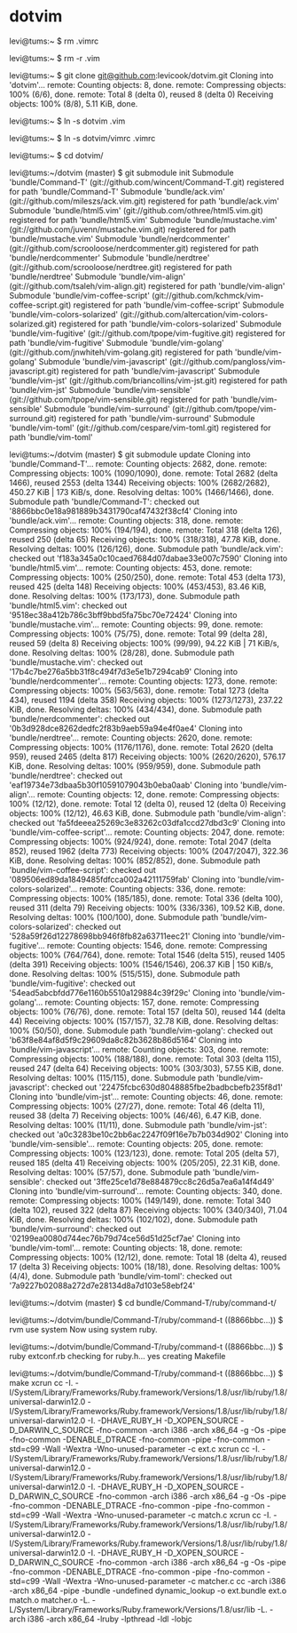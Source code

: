 dotvim
======

levi@tums:~
$ rm .vimrc

levi@tums:~
$ rm -r .vim

levi@tums:~
$ git clone git@github.com:levicook/dotvim.git
Cloning into 'dotvim'...
remote: Counting objects: 8, done.
remote: Compressing objects: 100% (6/6), done.
remote: Total 8 (delta 0), reused 8 (delta 0)
Receiving objects: 100% (8/8), 5.11 KiB, done.

levi@tums:~
$ ln -s dotvim .vim

levi@tums:~
$ ln -s dotvim/vimrc .vimrc

levi@tums:~
$ cd dotvim/

levi@tums:~/dotvim (master)
$ git submodule init
Submodule 'bundle/Command-T' (git://github.com/wincent/Command-T.git) registered for path 'bundle/Command-T'
Submodule 'bundle/ack.vim' (git://github.com/mileszs/ack.vim.git) registered for path 'bundle/ack.vim'
Submodule 'bundle/html5.vim' (git://github.com/othree/html5.vim.git) registered for path 'bundle/html5.vim'
Submodule 'bundle/mustache.vim' (git://github.com/juvenn/mustache.vim.git) registered for path 'bundle/mustache.vim'
Submodule 'bundle/nerdcommenter' (git://github.com/scrooloose/nerdcommenter.git) registered for path 'bundle/nerdcommenter'
Submodule 'bundle/nerdtree' (git://github.com/scrooloose/nerdtree.git) registered for path 'bundle/nerdtree'
Submodule 'bundle/vim-align' (git://github.com/tsaleh/vim-align.git) registered for path 'bundle/vim-align'
Submodule 'bundle/vim-coffee-script' (git://github.com/kchmck/vim-coffee-script.git) registered for path 'bundle/vim-coffee-script'
Submodule 'bundle/vim-colors-solarized' (git://github.com/altercation/vim-colors-solarized.git) registered for path 'bundle/vim-colors-solarized'
Submodule 'bundle/vim-fugitive' (git://github.com/tpope/vim-fugitive.git) registered for path 'bundle/vim-fugitive'
Submodule 'bundle/vim-golang' (git://github.com/jnwhiteh/vim-golang.git) registered for path 'bundle/vim-golang'
Submodule 'bundle/vim-javascript' (git://github.com/pangloss/vim-javascript.git) registered for path 'bundle/vim-javascript'
Submodule 'bundle/vim-jst' (git://github.com/briancollins/vim-jst.git) registered for path 'bundle/vim-jst'
Submodule 'bundle/vim-sensible' (git://github.com/tpope/vim-sensible.git) registered for path 'bundle/vim-sensible'
Submodule 'bundle/vim-surround' (git://github.com/tpope/vim-surround.git) registered for path 'bundle/vim-surround'
Submodule 'bundle/vim-toml' (git://github.com/cespare/vim-toml.git) registered for path 'bundle/vim-toml'

levi@tums:~/dotvim (master)
$ git submodule update
Cloning into 'bundle/Command-T'...
remote: Counting objects: 2682, done.
remote: Compressing objects: 100% (1090/1090), done.
remote: Total 2682 (delta 1466), reused 2553 (delta 1344)
Receiving objects: 100% (2682/2682), 450.27 KiB | 173 KiB/s, done.
Resolving deltas: 100% (1466/1466), done.
Submodule path 'bundle/Command-T': checked out '8866bbc0e18a981889b3431790caf47432f38cf4'
Cloning into 'bundle/ack.vim'...
remote: Counting objects: 318, done.
remote: Compressing objects: 100% (194/194), done.
remote: Total 318 (delta 126), reused 250 (delta 65)
Receiving objects: 100% (318/318), 47.78 KiB, done.
Resolving deltas: 100% (126/126), done.
Submodule path 'bundle/ack.vim': checked out 'f183a345a0c10caed7684d07dabae33e007c7590'
Cloning into 'bundle/html5.vim'...
remote: Counting objects: 453, done.
remote: Compressing objects: 100% (250/250), done.
remote: Total 453 (delta 173), reused 425 (delta 148)
Receiving objects: 100% (453/453), 83.46 KiB, done.
Resolving deltas: 100% (173/173), done.
Submodule path 'bundle/html5.vim': checked out '9518ec38a412b786c3bff9bbd5fa75bc70e72424'
Cloning into 'bundle/mustache.vim'...
remote: Counting objects: 99, done.
remote: Compressing objects: 100% (75/75), done.
remote: Total 99 (delta 28), reused 59 (delta 8)
Receiving objects: 100% (99/99), 94.22 KiB | 71 KiB/s, done.
Resolving deltas: 100% (28/28), done.
Submodule path 'bundle/mustache.vim': checked out '17b4c7be276a5bb31f8c494f7d3e5e1b7294cab9'
Cloning into 'bundle/nerdcommenter'...
remote: Counting objects: 1273, done.
remote: Compressing objects: 100% (563/563), done.
remote: Total 1273 (delta 434), reused 1194 (delta 358)
Receiving objects: 100% (1273/1273), 237.22 KiB, done.
Resolving deltas: 100% (434/434), done.
Submodule path 'bundle/nerdcommenter': checked out '0b3d928dce8262dedfc2f83b9aeb59a94e4f0ae4'
Cloning into 'bundle/nerdtree'...
remote: Counting objects: 2620, done.
remote: Compressing objects: 100% (1176/1176), done.
remote: Total 2620 (delta 959), reused 2465 (delta 817)
Receiving objects: 100% (2620/2620), 576.17 KiB, done.
Resolving deltas: 100% (959/959), done.
Submodule path 'bundle/nerdtree': checked out 'eaf19734e73dbaa5b30f10591079043b0eba0aab'
Cloning into 'bundle/vim-align'...
remote: Counting objects: 12, done.
remote: Compressing objects: 100% (12/12), done.
remote: Total 12 (delta 0), reused 12 (delta 0)
Receiving objects: 100% (12/12), 46.63 KiB, done.
Submodule path 'bundle/vim-align': checked out 'fa5fdeeea25269c3e83262c03dfa1ccd27dbd3c9'
Cloning into 'bundle/vim-coffee-script'...
remote: Counting objects: 2047, done.
remote: Compressing objects: 100% (924/924), done.
remote: Total 2047 (delta 852), reused 1962 (delta 773)
Receiving objects: 100% (2047/2047), 322.36 KiB, done.
Resolving deltas: 100% (852/852), done.
Submodule path 'bundle/vim-coffee-script': checked out '089506ed89da1849485fdfcca002a42111759fab'
Cloning into 'bundle/vim-colors-solarized'...
remote: Counting objects: 336, done.
remote: Compressing objects: 100% (185/185), done.
remote: Total 336 (delta 100), reused 311 (delta 79)
Receiving objects: 100% (336/336), 109.52 KiB, done.
Resolving deltas: 100% (100/100), done.
Submodule path 'bundle/vim-colors-solarized': checked out '528a59f26d12278698bb946f8fb82a63711eec21'
Cloning into 'bundle/vim-fugitive'...
remote: Counting objects: 1546, done.
remote: Compressing objects: 100% (764/764), done.
remote: Total 1546 (delta 515), reused 1405 (delta 391)
Receiving objects: 100% (1546/1546), 206.37 KiB | 150 KiB/s, done.
Resolving deltas: 100% (515/515), done.
Submodule path 'bundle/vim-fugitive': checked out '54ead5abcbfdd776e1160b5510a129884c39f29c'
Cloning into 'bundle/vim-golang'...
remote: Counting objects: 157, done.
remote: Compressing objects: 100% (76/76), done.
remote: Total 157 (delta 50), reused 144 (delta 44)
Receiving objects: 100% (157/157), 32.78 KiB, done.
Resolving deltas: 100% (50/50), done.
Submodule path 'bundle/vim-golang': checked out 'b63f8e84af8d5f9c29609da8c82b3628b86d5164'
Cloning into 'bundle/vim-javascript'...
remote: Counting objects: 303, done.
remote: Compressing objects: 100% (188/188), done.
remote: Total 303 (delta 115), reused 247 (delta 64)
Receiving objects: 100% (303/303), 57.55 KiB, done.
Resolving deltas: 100% (115/115), done.
Submodule path 'bundle/vim-javascript': checked out '22475fcbc630d8048885fbe2badbcbefb235f8d1'
Cloning into 'bundle/vim-jst'...
remote: Counting objects: 46, done.
remote: Compressing objects: 100% (27/27), done.
remote: Total 46 (delta 11), reused 38 (delta 7)
Receiving objects: 100% (46/46), 6.47 KiB, done.
Resolving deltas: 100% (11/11), done.
Submodule path 'bundle/vim-jst': checked out 'a0c3283be10c2bb6ac2247f09f16e7b7b034d902'
Cloning into 'bundle/vim-sensible'...
remote: Counting objects: 205, done.
remote: Compressing objects: 100% (123/123), done.
remote: Total 205 (delta 57), reused 185 (delta 41)
Receiving objects: 100% (205/205), 22.31 KiB, done.
Resolving deltas: 100% (57/57), done.
Submodule path 'bundle/vim-sensible': checked out '3ffe25ce1d78e884879cc8c26d5a7ea6a14f4d49'
Cloning into 'bundle/vim-surround'...
remote: Counting objects: 340, done.
remote: Compressing objects: 100% (149/149), done.
remote: Total 340 (delta 102), reused 322 (delta 87)
Receiving objects: 100% (340/340), 71.04 KiB, done.
Resolving deltas: 100% (102/102), done.
Submodule path 'bundle/vim-surround': checked out '02199ea0080d744ec76b79d74ce56d51d25cf7ae'
Cloning into 'bundle/vim-toml'...
remote: Counting objects: 18, done.
remote: Compressing objects: 100% (12/12), done.
remote: Total 18 (delta 4), reused 17 (delta 3)
Receiving objects: 100% (18/18), done.
Resolving deltas: 100% (4/4), done.
Submodule path 'bundle/vim-toml': checked out '7a9227b02088a272d7e28134d8a7d103e58ebf24'

levi@tums:~/dotvim (master)
$ cd bundle/Command-T/ruby/command-t/

levi@tums:~/dotvim/bundle/Command-T/ruby/command-t ((8866bbc...))
$ rvm use system
Now using system ruby.

levi@tums:~/dotvim/bundle/Command-T/ruby/command-t ((8866bbc...))
$ ruby extconf.rb
checking for ruby.h... yes
creating Makefile

levi@tums:~/dotvim/bundle/Command-T/ruby/command-t ((8866bbc...))
$ make
xcrun cc -I. -I/System/Library/Frameworks/Ruby.framework/Versions/1.8/usr/lib/ruby/1.8/universal-darwin12.0 -I/System/Library/Frameworks/Ruby.framework/Versions/1.8/usr/lib/ruby/1.8/universal-darwin12.0 -I. -DHAVE_RUBY_H  -D_XOPEN_SOURCE -D_DARWIN_C_SOURCE   -fno-common -arch i386 -arch x86_64 -g -Os -pipe -fno-common -DENABLE_DTRACE  -fno-common  -pipe -fno-common   -std=c99 -Wall -Wextra -Wno-unused-parameter -c ext.c
xcrun cc -I. -I/System/Library/Frameworks/Ruby.framework/Versions/1.8/usr/lib/ruby/1.8/universal-darwin12.0 -I/System/Library/Frameworks/Ruby.framework/Versions/1.8/usr/lib/ruby/1.8/universal-darwin12.0 -I. -DHAVE_RUBY_H  -D_XOPEN_SOURCE -D_DARWIN_C_SOURCE   -fno-common -arch i386 -arch x86_64 -g -Os -pipe -fno-common -DENABLE_DTRACE  -fno-common  -pipe -fno-common   -std=c99 -Wall -Wextra -Wno-unused-parameter -c match.c
xcrun cc -I. -I/System/Library/Frameworks/Ruby.framework/Versions/1.8/usr/lib/ruby/1.8/universal-darwin12.0 -I/System/Library/Frameworks/Ruby.framework/Versions/1.8/usr/lib/ruby/1.8/universal-darwin12.0 -I. -DHAVE_RUBY_H  -D_XOPEN_SOURCE -D_DARWIN_C_SOURCE   -fno-common -arch i386 -arch x86_64 -g -Os -pipe -fno-common -DENABLE_DTRACE  -fno-common  -pipe -fno-common   -std=c99 -Wall -Wextra -Wno-unused-parameter -c matcher.c
cc -arch i386 -arch x86_64 -pipe -bundle -undefined dynamic_lookup -o ext.bundle ext.o match.o matcher.o -L. -L/System/Library/Frameworks/Ruby.framework/Versions/1.8/usr/lib -L. -arch i386 -arch x86_64     -lruby  -lpthread -ldl -lobjc

